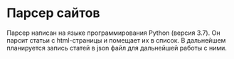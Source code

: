 # Парсер сайтов
Парсер написан на языке программирования Python (версия 3.7).
Он парсит статьи с html-страницы и помещает их в список.
В дальнейшем планируется запись статей в json файл для дальнейшей работы с ними.